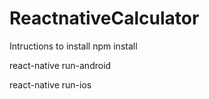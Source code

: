 # ReactnativeCalculator

Intructions to install
npm install

react-native run-android

react-native run-ios
